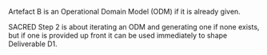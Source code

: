 Artefact B is an Operational Domain Model (ODM) if it is already given.

SACRED Step 2 is about iterating an ODM and generating one if none exists, but if one is provided up front it can be used immediately to shape Deliverable D1.